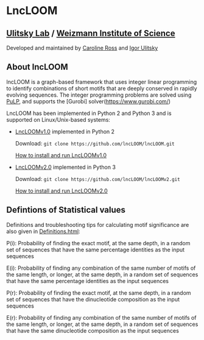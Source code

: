 # LncLOOM 
## [Ulitsky Lab](https://www.weizmann.ac.il/Biological_Regulation/IgorUlitsky/) / [Weizmann Institute of Science](https://www.weizmann.ac.il/Biological_Regulation/IgorUlitsky/)

Developed and maintained by [Caroline Ross](mailto:caroline-jane.ross@weizmann.ac.il) and [Igor Ulitsky](mailto:igor.ulitsky@weizmann.ac.il)

## About lncLOOM
lncLOOM is a graph-based framework that uses integer linear programming to identify combinations of short motifs that are 
deeply conserved in rapidly evolving sequences. The integer programming problems are solved using [PuLP](https://pypi.org/project/PuLP/), and supports the [Gurobi] solver(https://www.gurobi.com/)   

LncLOOM has been implemented in Python 2 and Python 3 and is supported on Linux/Unix-based systems:
* [LncLOOMv1.0](https://github.com/lncLOOM/lncLOOM) implemented in Python 2

     Download: `git clone https://github.com/lncLOOM/lncLOOM.git`
     
     [How to install and run LncLOOMv1.0](https://github.com/lncLOOM/lncLOOM/blob/master/README.md)

* [LncLOOMv2.0](https://github.com/lncLOOM/LncLOOMv2) implemented in Python 3

     Download: `git clone https://github.com/lncLOOM/lncLOOMv2.git`
     
     [How to install and run LncLOOMv2.0](https://github.com/lncLOOM/LncLOOMv2/blob/main/README.md)

## Defintions of Statistical values

Definitions and troubleshooting tips for calculating motif significance are also given in [Definitions.html](https://github.com/lncLOOM/lncLOOM/edit/master/Definitions.html):

P(i): Probability of finding the exact motif, at the same depth, in a random set of sequences that have the same percentage identities as the input sequences

E(i): Probability of finding any combination of the same number of motifs of the same length, or longer, at the same depth, in a random set of sequences that have the same percentage identities as the input sequences

P(r): Probability of finding the exact motif, at the same depth, in a random set of sequences that have the dinucleotide composition as the input sequences

E(r): Probability of finding any combination of the same number of motifs of the same length, or longer, at the same depth, in a random set of sequences that have the same dinucleotide composition as the input sequences
